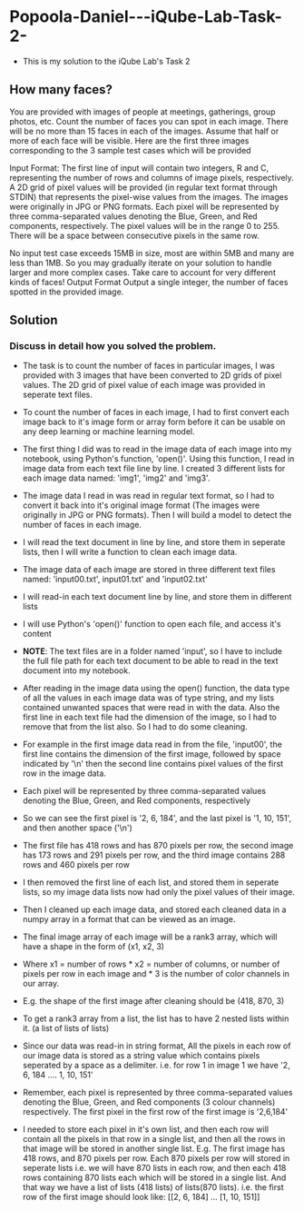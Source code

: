 # Popoola-Daniel---iQube-Lab-Task-2-

* This is my solution to the iQube Lab's Task 2

## How many faces?
You are provided with images of people at meetings, gatherings, group photos, etc. Count the number of faces you can spot in each image. There will be no more than 15 faces in each of the images. Assume that half or more of each face will be visible.
Here are the first three images corresponding to the 3 sample test cases which will be provided

Input Format:
The first line of input will contain two integers, R  and C, representing the number of rows and columns of image pixels, respectively.
A 2D grid of pixel values will be provided (in regular text format through STDIN) that represents the pixel-wise values from the images. The images were originally in JPG or PNG formats.
Each pixel will be represented by three comma-separated values denoting the Blue, Green, and Red components, respectively. The pixel values will be in the range 0 to 255. There will be a space between consecutive pixels in the same row.

No input test case exceeds 15MB in size, most are within 5MB and many are less than 1MB. So you may gradually iterate on your solution to handle larger and more complex cases. Take care to account for very different kinds of faces!
Output Format
Output a single integer, the number of faces spotted in the provided image.


## Solution
### Discuss in detail how you solved the problem.
* The task is to count the number of faces in particular images, I was provided with 3 images that have been converted to 2D grids of pixel values. The 2D grid of pixel value of each image was provided in seperate text files.
* To count the number of faces in each image, I had to first convert each image back to it's image form or array form before it can be usable on any deep learning or machine learning model.
* The first thing I did was to read in the image data of each image into my notebook, using Python's function, 'open()'. Using this function, I read in image data from each text file line by line. I created 3 different lists for each image data named: 'img1', 'img2' and 'img3'.


* The image data I read in was read in regular text format, so I had to convert it back into it's original image format (The images were originally in JPG or PNG formats). Then I will build a model to detect the number of faces in each image.
* I will read the text document in line by line, and store them in seperate lists, then I will write a function to clean each image data. 


* The image data of each image are stored in three different text files named: 'input00.txt', input01.txt' and 'input02.txt'
* I will read-in each text document line by line, and store them in different lists
* I will use Python's 'open()' function to open each file, and access it's content 
* **NOTE**: The text files are in a folder named 'input', so I have to include the full file path for each text document to be able to read in the text document into my notebook.


* After reading in the image data using the open() function, the data type of all the values in each image data was of type string, and my lists contained unwanted spaces that were read in with the data. Also the first line in each text file had the dimension of the image, so I had to remove that from the list also. So I had to do some cleaning.

* For example in the first image data read in from the file, 'input00', the first line contains the dimension of the first image, followed by space indicated by '\n' then the second line contains pixel values of the first row in the image data.
* Each pixel will be represented by three comma-separated values denoting the Blue, Green, and Red components, respectively
* So we can see the first pixel is '2, 6, 184', and the last pixel is '1, 10, 151', and then another space ('\n')
* The first file has 418 rows and has 870 pixels per row, the second image has 173 rows and 291 pixels per row, and the third image contains 288 rows and 460 pixels per row


* I then removed the first line of each list, and stored them in seperate lists, so my image data lists now had only the pixel values of their image.
* Then I cleaned up each image data, and stored each cleaned data in a numpy array in a format that can be viewed as an image.
* The final image array of each image will be a rank3 array, which will have a shape in the form of (x1, x2, 3)
* Where x1 = number of rows
      * x2 = number of columns, or number of pixels per row in each image and
       * 3 is the number of color channels in our array.
* E.g. the shape of the first image after cleaning should be (418, 870, 3)
* To get a rank3 array from a list, the list has to have 2 nested lists within it. (a list of lists of lists)

* Since our data was read-in in string format, All the pixels in each row of our image data is stored as a string value which contains pixels seperated by a space as a delimiter. i.e. for row 1 in image 1 we have '2, 6, 184 .... 1, 10, 151'
* Remember, each pixel is represented by three comma-separated values denoting the Blue, Green, and Red components (3 colour channels) respectively. The first pixel in the first row of the first image is '2,6,184'
* I needed to store each pixel in it's own list, and then each row will contain all the pixels in that row in a single list, and then all the rows in that image will be stored in another single list.
E.g. The first image has 418 rows, and 870 pixels per row. Each 870 pixels per row will stored in seperate lists i.e. we will have 870 lists in each row, and then each 418 rows containing 870 lists each which will be stored in a single list. And that way we have a list of lists (418 lists) of lists(870 lists). i.e. the first row of the first image should look like: [[2, 6, 184] ... [1, 10, 151]]
